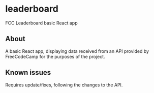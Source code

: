 # leaderboard

FCC Leaderboard basic React app

## About

A basic React app, displaying data received from an API provided by FreeCodeCamp for the purposes of the project.

## Known issues

Requires update/fixes, following the changes to the API.
